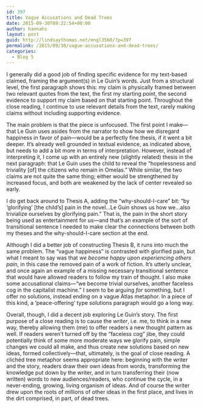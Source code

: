 ```yaml
---
id: 397
title: Vague Accusations and Dead Trees
date: 2015-09-30T09:22:54+00:00
author: hannahs
layout: post
guid: http://lindsaythomas.net/engl3560/?p=397
permalink: /2015/09/30/vague-accusations-and-dead-trees/
categories:
  - Blog 5
---
```

I generally did a good job of finding specific evidence for my text-based claimed, framing the argument(s) in Le Guin’s words. Just from a structural level, the first paragraph shows this: my claim is physically framed between two relevant quotes from the text, the first my starting point, the second evidence to support my claim based on that starting point. Throughout the close reading, I continue to use relevant details from the text, rarely making claims without including supporting evidence.

The main problem is that the piece is unfocused. The first point I make—that Le Guin uses asides from the narrator to show how we disregard happiness in favor of pain—would be a perfectly fine thesis, if it went a bit deeper. It’s already well grounded in textual evidence, as indicated above, but needs to add a bit more in terms of interpretation. However, instead of interpreting it, I come up with an entirely new (slightly related) thesis in the next paragraph: that Le Guin uses the child to reveal the “hopelessness and triviality [of] the citizens who remain in Omelas.” While similar, the two claims are not quite the same thing; either would be strengthened by increased focus, and both are weakened by the lack of center revealed so early.

I do get back around to Thesis A, adding the “why-should-I-care” bit: “by ‘glorifying’ [the child’s] pain in the novel…Le Guin shows us how we…also trivialize ourselves by glorifying pain.” That is, the pain in the short story being used as entertainment for us—and that’s an example of the sort of transitional sentence I needed to make clear the connections between both my theses and the why-should-I-care section at the end.

Although I did a better job of constructing Thesis B, it runs into much the same problem. The “vague happiness” is contrasted with glorified pain, but what I meant to say was that _we become happy upon experiencing others pain_, in this case the removed pain of a work of fiction. It’s utterly unclear, and once again an example of a missing necessary transitional sentence that would have allowed readers to follow my train of thought. I also make some accusational claims—“we become trivial ourselves, another faceless cog in the capitalist machine.” I seem to be arguing _for_ something, but I offer no solutions, instead ending on a vague Atlas metaphor. In a piece of this kind, a ‘peace-offering’ type solutions paragraph would go a long way.

Overall, though, I did a decent job exploring Le Guin’s story. The first purpose of a close reading is to cause the _writer_, i.e. me, to think in a new way, thereby allowing them (me) to offer readers a new thought pattern as well. If readers weren’t turned off by the “faceless cog” jibe, they could potentially think of some more moderate ways we glorify pain, simple changes we could all make, and thus create new solutions based on new ideas, formed collectively—that, ultimately, is the goal of close reading. A clichéd tree metaphor seems appropriate here: beginning with the writer and the story, readers draw their own ideas from words, transforming the knowledge put down by the writer, and in turn transferring their (now written) words to new audiences/readers, who continue the cycle, in a never-ending, growing, living organism of ideas. And of course the writer drew upon the roots of millions of other ideas in the first place, and lives in the dirt comprised, in part, of dead trees.
